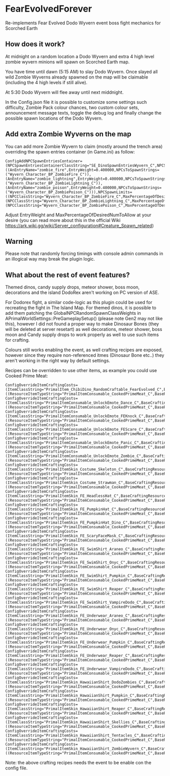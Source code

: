 # FearEvolvedForever
Re-implements Fear Evolved Dodo Wyvern event boss fight mechanics for Scorched Earth

## How does it work?
At midnight on a random location a Dodo Wyvern and extra 4 high level zombie wyvern minions will spawn on Scorched Earth map.

You have time until dawn (5:15 AM) to slay Dodo Wyvern. Once slayed all wild Zombie Wyverns already spawned on the map will be claimable (including the 4 high levels if still alive).

At 5:30 Dodo Wyvern will flee away until next middnight.

In the Config.json file it is possible to customize some settings such difficulty, Zombie Pack colour chances, two custom colour sets, announcement message texts, toggle the debug log and finally change the possible spawn locations of the Dodo Wyvern.

## Add extra Zombie Wyverns on the map
You can add more Zombie Wyvern to claim (mostly around the trench area) overriding the spawn entries container (in Game.ini) as follow:
```
ConfigAddNPCSpawnEntriesContainer=(NPCSpawnEntriesContainerClassString="SE_DinoSpawnEntriesWyvern_C",NPCSpawnEntries=((AnEntryName="zombie_fire",EntryWeight=0.400000,NPCsToSpawnStrings=("Wyvern_Character_BP_ZombieFire_C")),(AnEntryName="zombie_lightning",EntryWeight=0.400000,NPCsToSpawnStrings=("Wyvern_Character_BP_ZombieLightning_C")),(AnEntryName="zombie_poison",EntryWeight=0.400000,NPCsToSpawnStrings=("Wyvern_Character_BP_ZombiePoison_C"))),NPCSpawnLimits=((NPCClassString="Wyvern_Character_BP_ZombieFire_C",MaxPercentageOfDesiredNumToAllow=1.000000),(NPCClassString="Wyvern_Character_BP_ZombieLightning_C",MaxPercentageOfDesiredNumToAllow=1.000000),(NPCClassString="Wyvern_Character_BP_ZombiePoison_C",MaxPercentageOfDesiredNumToAllow=1.000000)))
```
Adjust EntryWeight and MaxPercentageOfDesiredNumToAllow at your desire (you can read more about this in the official Wiki https://ark.wiki.gg/wiki/Server_configuration#Creature_Spawn_related)

## Warning
Please note that randomly forcing timings with console admin commands in an illogical way may break the plugin logic.

## What about the rest of event features?
Themed dinos, candy supply drops, meteor shower, boss moon, decorations and the island DodoRex aren't working on PC version of ASE.

For Dodorex fight, a similar code-logic as this plugin could be used for recreating the fight in The Island Map.
For themed dinos, it is possible to add them patching the GlobalNPCRandomSpawnClassWeights in APrimalWorldSettings::PreGameplaySetup() (please note Gen2 may not like this), however I did not found a proper way to make Dinosaur Bones (they will be deleted at server resetart) as well decorations, meteor shower, boss moon and Candy supply drops to work properly as well to use such items for crafting.

Colours still works enabling the event, as well crafting recipes are exposed, however since they require non-referenced itmes (Dinosaur Bone etc..) they aren't working in the right way by default settings.

Recipes can be overridden to use other items, as example you could use Cooked Prime Meat:
```
ConfigOverrideItemCraftingCosts=(ItemClassString="PrimalItem_ChibiDino_RandomCraftable_FearEvolved_C",BaseCraftingResourceRequirements=((ResourceItemTypeString="PrimalItemConsumable_CookedPrimeMeat_C",BaseResourceRequirement=6.000000,bCraftingRequireExactResourceType=True)))
ConfigOverrideItemCraftingCosts=(ItemClassString="PrimalItemConsumable_UnlockEmote_Dance_C",BaseCraftingResourceRequirements=((ResourceItemTypeString="PrimalItemConsumable_CookedPrimeMeat_C",BaseResourceRequirement=10.000000,bCraftingRequireExactResourceType=True)))
ConfigOverrideItemCraftingCosts=(ItemClassString="PrimalItemConsumable_UnlockEmote_FEKnock_C",BaseCraftingResourceRequirements=((ResourceItemTypeString="PrimalItemConsumable_CookedPrimeMeat_C",BaseResourceRequirement=10.000000,bCraftingRequireExactResourceType=True)))
ConfigOverrideItemCraftingCosts=(ItemClassString="PrimalItemConsumable_UnlockEmote_FEScare_C",BaseCraftingResourceRequirements=((ResourceItemTypeString="PrimalItemConsumable_CookedPrimeMeat_C",BaseResourceRequirement=10.000000,bCraftingRequireExactResourceType=True)))
ConfigOverrideItemCraftingCosts=(ItemClassString="PrimalItemConsumable_UnlockEmote_Panic_C",BaseCraftingResourceRequirements=((ResourceItemTypeString="PrimalItemConsumable_CookedPrimeMeat_C",BaseResourceRequirement=10.000000,bCraftingRequireExactResourceType=True)))
ConfigOverrideItemCraftingCosts=(ItemClassString="PrimalItemConsumable_UnlockEmote_Zombie_C",BaseCraftingResourceRequirements=((ResourceItemTypeString="PrimalItemConsumable_CookedPrimeMeat_C",BaseResourceRequirement=10.000000,bCraftingRequireExactResourceType=True)))
ConfigOverrideItemCraftingCosts=(ItemClassString="PrimalItemSkin_Costume_Skeleton_C",BaseCraftingResourceRequirements=((ResourceItemTypeString="PrimalItemConsumable_CookedPrimeMeat_C",BaseResourceRequirement=20.000000,bCraftingRequireExactResourceType=True)))
ConfigOverrideItemCraftingCosts=(ItemClassString="PrimalItemSkin_Costume_Strawman_C",BaseCraftingResourceRequirements=((ResourceItemTypeString="PrimalItemConsumable_CookedPrimeMeat_C",BaseResourceRequirement=20.000000,bCraftingRequireExactResourceType=True)))
ConfigOverrideItemCraftingCosts=(ItemClassString="PrimalItemSkin_FE_HeadlessHat_C",BaseCraftingResourceRequirements=((ResourceItemTypeString="PrimalItemConsumable_CookedPrimeMeat_C",BaseResourceRequirement=5.000000,bCraftingRequireExactResourceType=True)))
ConfigOverrideItemCraftingCosts=(ItemClassString="PrimalItemSkin_FE_PumpkinHat_C",BaseCraftingResourceRequirements=((ResourceItemTypeString="PrimalItemConsumable_CookedPrimeMeat_C",BaseResourceRequirement=5.000000,bCraftingRequireExactResourceType=True)))
ConfigOverrideItemCraftingCosts=(ItemClassString="PrimalItemSkin_FE_PumpkinHat_Dino_C",BaseCraftingResourceRequirements=((ResourceItemTypeString="PrimalItemConsumable_CookedPrimeMeat_C",BaseResourceRequirement=5.000000,bCraftingRequireExactResourceType=True)))
ConfigOverrideItemCraftingCosts=(ItemClassString="PrimalItemSkin_FE_ScaryFaceMask_C",BaseCraftingResourceRequirements=((ResourceItemTypeString="PrimalItemConsumable_CookedPrimeMeat_C",BaseResourceRequirement=5.000000,bCraftingRequireExactResourceType=True)))
ConfigOverrideItemCraftingCosts=(ItemClassString="PrimalItemSkin_FE_SwimShirt_Araneo_C",BaseCraftingResourceRequirements=((ResourceItemTypeString="PrimalItemConsumable_CookedPrimeMeat_C",BaseResourceRequirement=5.000000,bCraftingRequireExactResourceType=True)))
ConfigOverrideItemCraftingCosts=(ItemClassString="PrimalItemSkin_FE_SwimShirt_Onyc_C",BaseCraftingResourceRequirements=((ResourceItemTypeString="PrimalItemConsumable_CookedPrimeMeat_C",BaseResourceRequirement=5.000000,bCraftingRequireExactResourceType=True)))
ConfigOverrideItemCraftingCosts=(ItemClassString="PrimalItemSkin_FE_SwimShirt_Pumpkin_C",BaseCraftingResourceRequirements=((ResourceItemTypeString="PrimalItemConsumable_CookedPrimeMeat_C",BaseResourceRequirement=5.000000,bCraftingRequireExactResourceType=True)))
ConfigOverrideItemCraftingCosts=(ItemClassString="PrimalItemSkin_FE_SwimShirt_Reaper_C",BaseCraftingResourceRequirements=((ResourceItemTypeString="PrimalItemConsumable_CookedPrimeMeat_C",BaseResourceRequirement=5.000000,bCraftingRequireExactResourceType=True)))
ConfigOverrideItemCraftingCosts=(ItemClassString="PrimalItemSkin_FE_SwimShirt_VampireDodo_C",BaseCraftingResourceRequirements=((ResourceItemTypeString="PrimalItemConsumable_CookedPrimeMeat_C",BaseResourceRequirement=5.000000,bCraftingRequireExactResourceType=True)))
ConfigOverrideItemCraftingCosts=(ItemClassString="PrimalItemSkin_FE_Underwear_Araneo_C",BaseCraftingResourceRequirements=((ResourceItemTypeString="PrimalItemConsumable_CookedPrimeMeat_C",BaseResourceRequirement=5.000000,bCraftingRequireExactResourceType=True)))
ConfigOverrideItemCraftingCosts=(ItemClassString="PrimalItemSkin_FE_Underwear_Onyc_C",BaseCraftingResourceRequirements=((ResourceItemTypeString="PrimalItemConsumable_CookedPrimeMeat_C",BaseResourceRequirement=5.000000,bCraftingRequireExactResourceType=True)))
ConfigOverrideItemCraftingCosts=(ItemClassString="PrimalItemSkin_FE_Underwear_Pumpkin_C",BaseCraftingResourceRequirements=((ResourceItemTypeString="PrimalItemConsumable_CookedPrimeMeat_C",BaseResourceRequirement=5.000000,bCraftingRequireExactResourceType=True)))
ConfigOverrideItemCraftingCosts=(ItemClassString="PrimalItemSkin_FE_Underwear_Reaper_C",BaseCraftingResourceRequirements=((ResourceItemTypeString="PrimalItemConsumable_CookedPrimeMeat_C",BaseResourceRequirement=5.000000,bCraftingRequireExactResourceType=True)))
ConfigOverrideItemCraftingCosts=(ItemClassString="PrimalItemSkin_FE_Underwear_VampireDodo_C",BaseCraftingResourceRequirements=((ResourceItemTypeString="PrimalItemConsumable_CookedPrimeMeat_C",BaseResourceRequirement=5.000000,bCraftingRequireExactResourceType=True)))
ConfigOverrideItemCraftingCosts=(ItemClassString="PrimalItemSkin_HawaiianShirt_DodoZombies_C",BaseCraftingResourceRequirements=((ResourceItemTypeString="PrimalItemConsumable_CookedPrimeMeat_C",BaseResourceRequirement=5.000000,bCraftingRequireExactResourceType=True)))
ConfigOverrideItemCraftingCosts=(ItemClassString="PrimalItemSkin_HawaiianShirt_Pumpkin_C",BaseCraftingResourceRequirements=((ResourceItemTypeString="PrimalItemConsumable_CookedPrimeMeat_C",BaseResourceRequirement=5.000000,bCraftingRequireExactResourceType=True)))
ConfigOverrideItemCraftingCosts=(ItemClassString="PrimalItemSkin_HawaiianShirt_Reaper_C",BaseCraftingResourceRequirements=((ResourceItemTypeString="PrimalItemConsumable_CookedPrimeMeat_C",BaseResourceRequirement=5.000000,bCraftingRequireExactResourceType=True)))
ConfigOverrideItemCraftingCosts=(ItemClassString="PrimalItemSkin_HawaiianShirt_Skellies_C",BaseCraftingResourceRequirements=((ResourceItemTypeString="PrimalItemConsumable_CookedPrimeMeat_C",BaseResourceRequirement=5.000000,bCraftingRequireExactResourceType=True)))
ConfigOverrideItemCraftingCosts=(ItemClassString="PrimalItemSkin_HawaiianShirt_Tentacles_C",BaseCraftingResourceRequirements=((ResourceItemTypeString="PrimalItemConsumable_CookedPrimeMeat_C",BaseResourceRequirement=5.000000,bCraftingRequireExactResourceType=True)))
ConfigOverrideItemCraftingCosts=(ItemClassString="PrimalItemSkin_HawaiianShirt_ZombieWyvern_C",BaseCraftingResourceRequirements=((ResourceItemTypeString="PrimalItemConsumable_CookedPrimeMeat_C",BaseResourceRequirement=5.000000,bCraftingRequireExactResourceType=True)))
```
Note: the above crafting recipes needs the event to be enable con the config file.
